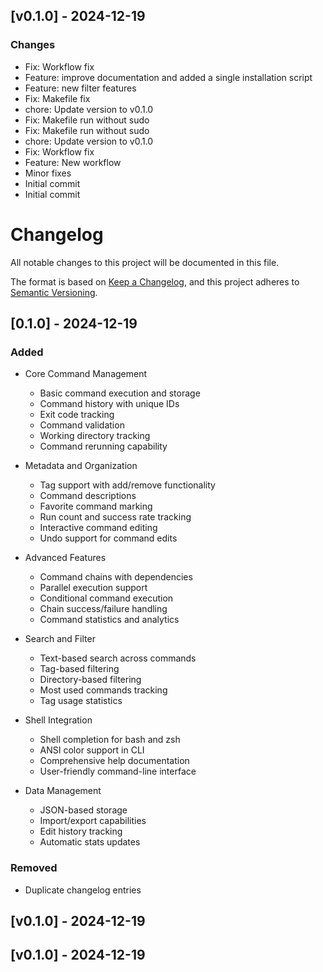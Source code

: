 
## [v0.1.0] - 2024-12-19

### Changes
- Fix: Workflow fix
- Feature: improve documentation and added a single installation script
-  Feature: new filter features
-  Fix: Makefile fix
- chore: Update version to v0.1.0
-  Fix: Makefile run without sudo
-  Fix: Makefile run without sudo
- chore: Update version to v0.1.0
-  Fix: Workflow fix
-  Feature: New workflow
-  Minor fixes
- Initial commit
- Initial commit

# Changelog

All notable changes to this project will be documented in this file.

The format is based on [Keep a Changelog](https://keepachangelog.com/en/1.0.0/),
and this project adheres to [Semantic Versioning](https://semver.org/spec/v2.0.0.html).

## [0.1.0] - 2024-12-19

### Added

- Core Command Management
  - Basic command execution and storage
  - Command history with unique IDs
  - Exit code tracking
  - Command validation
  - Working directory tracking
  - Command rerunning capability

- Metadata and Organization
  - Tag support with add/remove functionality
  - Command descriptions
  - Favorite command marking
  - Run count and success rate tracking
  - Interactive command editing
  - Undo support for command edits

- Advanced Features
  - Command chains with dependencies
  - Parallel execution support
  - Conditional command execution
  - Chain success/failure handling
  - Command statistics and analytics

- Search and Filter
  - Text-based search across commands
  - Tag-based filtering
  - Directory-based filtering
  - Most used commands tracking
  - Tag usage statistics

- Shell Integration
  - Shell completion for bash and zsh
  - ANSI color support in CLI
  - Comprehensive help documentation
  - User-friendly command-line interface

- Data Management
  - JSON-based storage
  - Import/export capabilities
  - Edit history tracking
  - Automatic stats updates

### Removed
- Duplicate changelog entries

## [v0.1.0] - 2024-12-19


## [v0.1.0] - 2024-12-19

